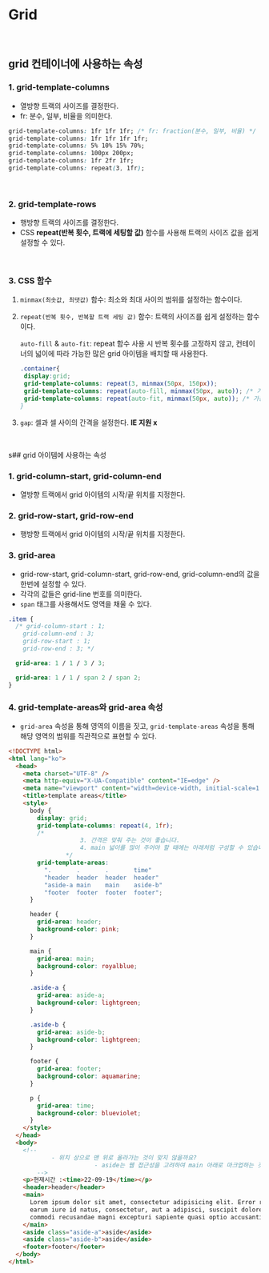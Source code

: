 # Grid

<br>

## grid 컨테이너에 사용하는 속성

### 1. grid-template-columns

- 열방향 트랙의 사이즈를 결정한다.
- fr: 분수, 일부, 비율을 의미한다.

```css
grid-template-columns: 1fr 1fr 1fr; /* fr: fraction(분수, 일부, 비율) */
grid-template-columns: 1fr 1fr 1fr 1fr;
grid-template-columns: 5% 10% 15% 70%;
grid-template-columns: 100px 200px;
grid-template-columns: 1fr 2fr 1fr;
grid-template-columns: repeat(3, 1fr);
```

<br>

### 2. grid-template-rows

- 행방향 트랙의 사이즈를 결정한다.
- CSS **repeat(반복 횟수, 트랙에 세팅할 값)** 함수를 사용해 트랙의 사이즈 값을 쉽게 설정할 수 있다.

<br>

### 3. CSS 함수

1. `minmax(최솟값, 최댓값)` 함수: 최소와 최대 사이의 범위를 설정하는 함수이다.
2. `repeat(반복 횟수, 반복할 트랙 세팅 값)` 함수: 트랙의 사이즈를 쉽게 설정하는 함수이다.

   `auto-fill` & `auto-fit`: repeat 함수 사용 시 반복 횟수를 고정하지 않고, 컨테이너의 넓이에 따라 가능한 많은 grid 아이템을 배치할 때 사용한다.

   ```css
   .container{
   	display:grid;
   	grid-template-columns: repeat(3, minmax(50px, 150px));
   	grid-template-columns: repeat(auto-fill, minmax(50px, auto)); /* 가용공간 채울 수 있어도 채우지 않는다 */
   	grid-template-columns: repeat(auto-fit, minmax(50px, auto)); /* 가용 공간을 채울 수 있으면 채운다. *
   }
   ```

3. `gap`: 셀과 셀 사이의 간격을 설정한다. **IE 지원 x**

<br>

s## grid 아이템에 사용하는 속성

### 1. grid-column-start, grid-column-end

- 열방향 트랙에서 grid 아이템의 시작/끝 위치를 지정한다.

### 2. grid-row-start, grid-row-end

- 행방향 트랙에서 grid 아이템의 시작/끝 위치를 지정한다.

### 3. grid-area

- grid-row-start, grid-column-start, grid-row-end, grid-column-end의 값을 한번에 설정할 수 있다.
- 각각의 값들은 grid-line 번호를 의미한다.
- `span` 태그를 사용해서도 영역을 채울 수 있다.

```css
.item {
  /* grid-column-start : 1;
	grid-column-end : 3;
	grid-row-start : 1;
	grid-row-end : 3; */

  grid-area: 1 / 1 / 3 / 3;

  grid-area: 1 / 1 / span 2 / span 2;
}
```

### 4. grid-template-areas와 grid-area 속성

- `grid-area` 속성을 통해 영역의 이름을 짓고, `grid-template-areas` 속성을 통해 해당 영역의 범위를 직관적으로 표현할 수 있다.

```html
<!DOCTYPE html>
<html lang="ko">
  <head>
    <meta charset="UTF-8" />
    <meta http-equiv="X-UA-Compatible" content="IE=edge" />
    <meta name="viewport" content="width=device-width, initial-scale=1.0" />
    <title>template areas</title>
    <style>
      body {
        display: grid;
        grid-template-columns: repeat(4, 1fr);
        /* 
                    3. 간격은 맞춰 주는 것이 좋습니다. 
                    4. main 넓이를 많이 주어야 할 때에는 아래처럼 구성할 수 있습니다.
                */
        grid-template-areas:
          ".       .       .       time"
          "header  header  header  header"
          "aside-a main    main    aside-b"
          "footer  footer  footer  footer";
      }

      header {
        grid-area: header;
        background-color: pink;
      }

      main {
        grid-area: main;
        background-color: royalblue;
      }

      .aside-a {
        grid-area: aside-a;
        background-color: lightgreen;
      }

      .aside-b {
        grid-area: aside-b;
        background-color: lightgreen;
      }

      footer {
        grid-area: footer;
        background-color: aquamarine;
      }

      p {
        grid-area: time;
        background-color: blueviolet;
      }
    </style>
  </head>
  <body>
    <!-- 
            - 위치 상으로 맨 위로 올라가는 것이 맞지 않을까요? 
						- aside는 웹 접근성을 고려하여 main 아래로 마크업하는 것이 적절함.
        -->
    <p>현재시간 :<time>22-09-19</time></p>
    <header>header</header>
    <main>
      Lorem ipsum dolor sit amet, consectetur adipisicing elit. Error repellat
      earum iure id natus, consectetur, aut a adipisci, suscipit dolore in quam
      commodi recusandae magni excepturi sapiente quasi optio accusantium?
    </main>
    <aside class="aside-a">aside</aside>
    <aside class="aside-b">aside</aside>
    <footer>footer</footer>
  </body>
</html>
```
